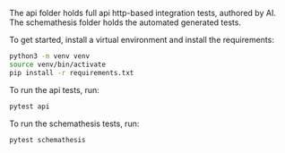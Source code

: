 The api folder holds full api http-based integration tests, authored by AI.
The schemathesis folder holds the automated generated tests.

To get started, install a virtual environment and install the requirements:
```bash
python3 -m venv venv
source venv/bin/activate
pip install -r requirements.txt
```

To run the api tests, run:
```bash
pytest api
```

To run the schemathesis tests, run:
```bash
pytest schemathesis
```

